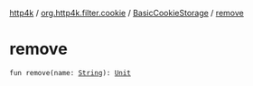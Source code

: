 [http4k](../../index.md) / [org.http4k.filter.cookie](../index.md) / [BasicCookieStorage](index.md) / [remove](./remove.md)

# remove

`fun remove(name: `[`String`](https://kotlinlang.org/api/latest/jvm/stdlib/kotlin/-string/index.html)`): `[`Unit`](https://kotlinlang.org/api/latest/jvm/stdlib/kotlin/-unit/index.html)